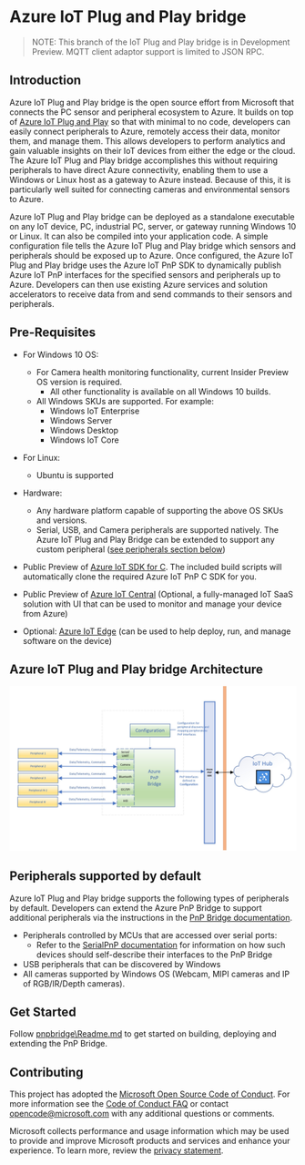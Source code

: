 # Azure IoT Plug and Play bridge
>NOTE: This branch of the IoT Plug and Play bridge is in Development Preview. MQTT client adaptor support is limited to JSON RPC.
## Introduction
Azure IoT Plug and Play bridge is the open source effort from Microsoft that connects the PC sensor and peripheral ecosystem to Azure. It builds on top of [Azure IoT Plug and Play](https://azure.microsoft.com/en-us/blog/iot-plug-and-play-is-now-available-in-preview/) so that with minimal to no code, developers can easily connect peripherals to Azure, remotely access their data, monitor them, and manage them. This allows developers to perform analytics and gain valuable insights on their IoT devices from either the edge or the cloud. The Azure IoT Plug and Play bridge accomplishes this without requiring peripherals to have direct Azure connectivity, enabling them to use a Windows or Linux host as a gateway to Azure instead. Because of this, it is particularly well suited for connecting cameras and environmental sensors to Azure.

Azure IoT Plug and Play bridge can be deployed as a standalone executable on any IoT device, PC, industrial PC, server, or gateway running Windows 10 or Linux. It can also be compiled into your application code. A simple configuration file tells the Azure IoT Plug and Play bridge which sensors and peripherals should be exposed up to Azure. Once configured, the Azure IoT Plug and Play bridge uses the Azure IoT PnP SDK to dynamically publish Azure IoT PnP interfaces for the specified sensors and peripherals up to Azure. Developers can then use existing Azure services and solution accelerators to receive data from and send commands to their sensors and peripherals. 


## Pre-Requisites
- For Windows 10 OS:
  - For Camera health monitoring functionality, current Insider Preview OS version is required.
    - All other functionality is available on all Windows 10 builds. 
  - All Windows SKUs are supported. For example:
    - Windows IoT Enterprise
    - Windows Server
    - Windows Desktop
    - Windows IoT Core
- For Linux:
  - Ubuntu is supported
- Hardware:
  - Any hardware platform capable of supporting the above OS SKUs and versions.
  - Serial, USB, and Camera peripherals are supported natively. The Azure IoT Plug and Play Bridge can be extended to support any custom peripheral ([see peripherals section below](#peripherals-supported-by-default)) 

- Public Preview of [Azure IoT SDK for C](https://github.com/Azure/azure-iot-sdk-c/tree/public-preview). The included build scripts will automatically clone the required Azure IoT PnP C SDK for you.

- Public Preview of [Azure IoT Central](https://docs.microsoft.com/en-us/azure/iot-central/overview-iot-central-pnp) (Optional, a fully-managed IoT SaaS solution with UI that can be used to monitor and manage your device from Azure)

- Optional: [Azure IoT Edge](https://docs.microsoft.com/en-us/azure/iot-edge/) (can be used to help deploy, run, and manage software on the device)

## Azure IoT Plug and Play bridge Architecture
![Architecture](./pnpbridge/docs/Pictures/AzurePnPBridge.png)

## Peripherals supported by default

Azure IoT Plug and Play bridge supports the following types of peripherals by default. Developers can extend the Azure PnP Bridge to support additional peripherals via the instructions in the [PnP Bridge documentation](./pnpbridge/ReadMe.md).
- Peripherals controlled by MCUs that are accessed over serial ports:
    - Refer to the [SerialPnP documentation](./serialpnp/Readme.md) for information on how such devices should self-describe their interfaces to the PnP Bridge
- USB peripherals that can be discovered by Windows
- All cameras supported by Windows OS (Webcam, MIPI cameras and IP of RGB/IR/Depth cameras).

## Get Started

Follow [pnpbridge\Readme.md](./pnpbridge/ReadMe.md) to get started on building, deploying and extending the PnP Bridge.


## Contributing
This project has adopted the [Microsoft Open Source Code of Conduct](https://opensource.microsoft.com/codeofconduct/). For more information see the [Code of Conduct FAQ](https://opensource.microsoft.com/codeofconduct/faq/) or contact [opencode@microsoft.com](mailto:opencode@microsoft.com) with any additional questions or comments.

Microsoft collects performance and usage information which may be used to provide and improve Microsoft products and services and enhance your experience.  To learn more, review the [privacy statement](https://go.microsoft.com/fwlink/?LinkId=521839&clcid=0x409).  

